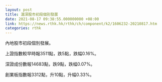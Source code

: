 ```yaml
---
layout: post
title: 滬深股市初段個別發展
date: 2021-08-17 09:38:55.000000000 +08:00
link: https://news.rthk.hk/rthk/ch/component/k2/1606232-20210817.htm
categories: rthk
---
```


內地股市初段個別發展。

上證指數較早時報3511點，跌5點，跌幅0.16%。

深證成份數報14683點，跌9點，跌幅0.07%。

創業板指數報3312點，升10點，升幅0.33%。
